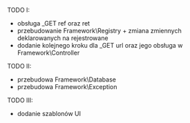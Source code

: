 TODO I:
- obsługa _GET ref oraz ret
- przebudowanie Framework\Registry + zmiana zmiennych deklarowanych na rejestrowane
- dodanie kolejnego kroku dla _GET url oraz jego obsługa w Framework\Controller

TODO II:
- przebudowa Framework\Database
- przebudowa Framework\Exception

TODO III:
- dodanie szablonów UI
